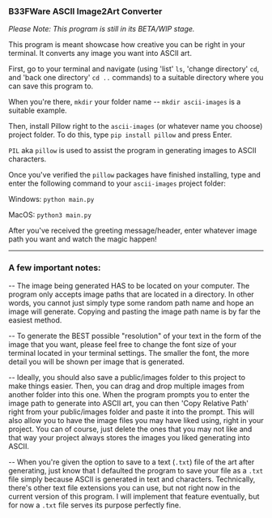 ### B33FWare ASCII Image2Art Converter

*Please Note: This program is still in its BETA/WIP stage.*

This program is meant showcase how creative you can be right in your terminal. It converts any image you want into ASCII art.

First, go to your terminal and navigate (using 'list' ```ls```, 'change directory' ```cd```, and 'back one directory' ```cd ..``` commands) to a suitable directory where you can save this program to.

When you're there, ```mkdir``` your folder name -- ```mkdir ascii-images``` is a suitable example.

Then, install Pillow right to the ```ascii-images``` (or whatever name you choose) project folder. To do this, type ```pip install pillow``` and press Enter.

```PIL``` aka ```pillow``` is used to assist the program in generating images to ASCII characters.

Once you've verified the ```pillow``` packages have finished installing, type and enter the following command to your ```ascii-images``` project folder:
  
  Windows: ```python main.py```
  
  MacOS: ```python3 main.py```

After you've received the greeting message/header, enter whatever image path you want and watch the magic happen!

---------------------------------------------------------------------------------------------------------------------------------------------------------------
### A few important notes:

-- The image being generated HAS to be located on your computer. The program only accepts image paths that are located in a directory. In other words, you cannot just simply type some random path name and hope an image will generate. Copying and pasting the image path name is by far the easiest method.

-- To generate the BEST possible "resolution" of your text in the form of the image that you want, please feel free to change the font size of your terminal located in your terminal settings. The smaller the font, the more detail you will be shown per image that is generated.

-- Ideally, you should also save a public/images folder to this project to make things easier. Then, you can drag and drop multiple images from another folder into this one. When the program prompts you to enter the image path to generate into ASCII art, you can then 'Copy Relative Path' right from your public/images folder and paste it into the prompt. This will also allow you to have the image files you may have liked using, right in your project. You can of course, just delete the ones that you may not like and that way your project always stores the images you liked generating into ASCII.

-- When you're given the option to save to a text (```.txt```) file of the art after generating, just know that I defaulted the program to save your file as a ```.txt``` file simply because ASCII is generated in text and characters. Technically, there's other text file extensions you can use, but not right now in the current version of this program. I will implement that feature eventually, but for now a ```.txt``` file serves its purpose perfectly fine.
